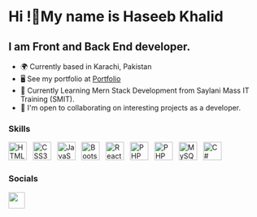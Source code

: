 Hi !👋My name is Haseeb Khalid
========================================================================================================================================

I am Front and  Back End developer.
--------------------------

*   🌍  Currently based in Karachi, Pakistan
*   🖥️  See my portfolio at <a href='https://juniorawan06.github.io/Juniorawan06/'>Portfolio</a>
*   🧠  Currently Learning Mern Stack Development from Saylani Mass IT Training (SMIT).
*   🤝  I'm open to collaborating on interesting projects as a developer.

### Skills

<p align="left">
<a href="https://developer.mozilla.org/en-US/docs/Glossary/HTML5" target="_blank" rel="noreferrer"><img src="https://raw.githubusercontent.com/danielcranney/readme-generator/main/public/icons/skills/html5-colored.svg" width="36" height="36" alt="HTML5" /></a> &nbsp;
<a href="https://www.w3.org/TR/CSS/#css" target="_blank" rel="noreferrer"><img src="https://raw.githubusercontent.com/danielcranney/readme-generator/main/public/icons/skills/css3-colored.svg" width="36" height="36" alt="CSS3" /></a> &nbsp;
 <a href="https://developer.mozilla.org/en-US/docs/Web/JavaScript" target="_blank" rel="noreferrer"><img src="https://raw.githubusercontent.com/danielcranney/readme-generator/main/public/icons/skills/javascript-colored.svg" width="36" height="36" alt="JavaScript" /></a> &nbsp;
<a href="https://getbootstrap.com/" target="_blank" rel="noreferrer"><img src="https://raw.githubusercontent.com/danielcranney/readme-generator/main/public/icons/skills/bootstrap-colored.svg" width="36" height="36" alt="Bootstrap" /></a> &nbsp;
<a href="https://react.dev/" target="_blank" rel="noreferrer"><img src="https://raw.githubusercontent.com/danielcranney/readme-generator/main/public/icons/skills/react-colored.svg" width="36" height="36" alt="React.js" /></a> &nbsp;
<a href="https://www.php.net/" target="_blank" rel="noreferrer"><img src="https://raw.githubusercontent.com/danielcranney/readme-generator/main/public/icons/skills/php-colored.svg" width="36" height="36" alt="PHP" /></a> &nbsp;
 <a href="https://laravel.com/docs/10.x" target="_blank" rel="noreferrer"><img src="https://raw.githubusercontent.com/danielcranney/readme-generator/main/public/icons/skills/laravel-colored.svg" width="36" height="36" alt="PHP" /></a> &nbsp;
<a href="https://www.mysql.com/" target="_blank" rel="noreferrer"><img src="https://raw.githubusercontent.com/danielcranney/readme-generator/main/public/icons/skills/mysql-colored.svg" width="36" height="36" alt="MySQL" /></a> &nbsp;
<a href="https://en.wikipedia.org/wiki/C_Sharp_(programming_language)#:~:text=C%23%20(%2F%CB%8Csi%CB%90%20%CB%88,C%23" target="_blank" rel="noreferrer"><img src="https://raw.githubusercontent.com/danielcranney/readme-generator/main/public/icons/skills/csharp-colored.svg" width="36" height="36" alt="C#" /></a> &nbsp;

### Socials

<p align="left"> <a href="https://www.linkedin.com/in/haseeb-awan-23864722b/"><img src="https://raw.githubusercontent.com/danielcranney/readme-generator/main/public/icons/socials/linkedin.svg" width="32" height="32" /></a> </p>
